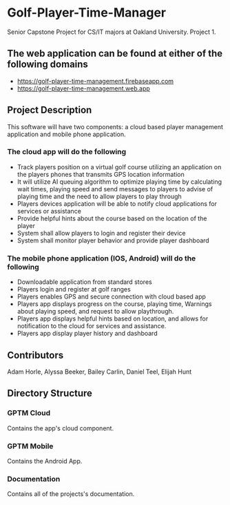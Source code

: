 # Golf-Player-Time-Manager
Senior Capstone Project for CS/IT majors at Oakland University. Project 1.
## The web application can be found at either of the following domains
* https://golf-player-time-management.firebaseapp.com
* https://golf-player-time-management.web.app
## Project Description
This software will have two components: a cloud based player management application and mobile phone application.
### The cloud app will do the following
* Track players position on a virtual golf course utilizing an application on the players phones that
transmits GPS location information
* It will utilize AI queuing algorithm to optimize playing time by calculating wait times, playing
speed and send messages to players to advise of playing time and the need to allow players to
play through
* Players devices application will be able to notify cloud applications for services or assistance
* Provide helpful hints about the course based on the location of the player
* System shall allow players to login and register their device
* System shall monitor player behavior and provide player dashboard
### The mobile phone application (IOS, Android) will do the following
* Downloadable application from standard stores
* Players login and register at golf ranges
* Players enables GPS and secure connection with cloud based app
* Players app displays progress on the course, playing time, Warnings about playing speed, and
request to allow playthrough.
* Players app displays helpful hints based on location, and allows for notification to the cloud for
services and assistance.
* Players app display player history and dashboard
## Contributors
Adam Horle, Alyssa Beeker, Bailey Carlin, Daniel Teel, Elijah Hunt
## Directory Structure
### GPTM Cloud
Contains the app's cloud component.
### GPTM Mobile
Contains the Android App.
### Documentation
Contains all of the projects's documentation.

